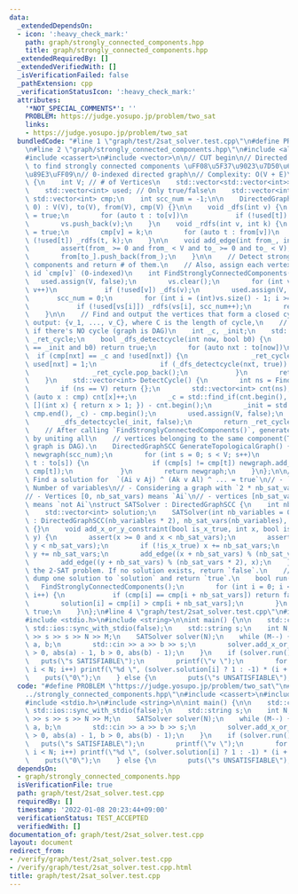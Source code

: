 ```yaml
---
data:
  _extendedDependsOn:
  - icon: ':heavy_check_mark:'
    path: graph/strongly_connected_components.hpp
    title: graph/strongly_connected_components.hpp
  _extendedRequiredBy: []
  _extendedVerifiedWith: []
  _isVerificationFailed: false
  _pathExtension: cpp
  _verificationStatusIcon: ':heavy_check_mark:'
  attributes:
    '*NOT_SPECIAL_COMMENTS*': ''
    PROBLEM: https://judge.yosupo.jp/problem/two_sat
    links:
    - https://judge.yosupo.jp/problem/two_sat
  bundledCode: "#line 1 \"graph/test/2sat_solver.test.cpp\"\n#define PROBLEM \"https://judge.yosupo.jp/problem/two_sat\"\
    \n#line 2 \"graph/strongly_connected_components.hpp\"\n#include <algorithm>\n\
    #include <cassert>\n#include <vector>\n\n// CUT begin\n// Directed graph library\
    \ to find strongly connected components \uFF08\u5F37\u9023\u7D50\u6210\u5206\u5206\
    \u89E3\uFF09\n// 0-indexed directed graph\n// Complexity: O(V + E)\nstruct DirectedGraphSCC\
    \ {\n    int V; // # of Vertices\n    std::vector<std::vector<int>> to, from;\n\
    \    std::vector<int> used; // Only true/false\n    std::vector<int> vs;\n   \
    \ std::vector<int> cmp;\n    int scc_num = -1;\n\n    DirectedGraphSCC(int V =\
    \ 0) : V(V), to(V), from(V), cmp(V) {}\n\n    void _dfs(int v) {\n        used[v]\
    \ = true;\n        for (auto t : to[v])\n            if (!used[t]) _dfs(t);\n\
    \        vs.push_back(v);\n    }\n    void _rdfs(int v, int k) {\n        used[v]\
    \ = true;\n        cmp[v] = k;\n        for (auto t : from[v])\n            if\
    \ (!used[t]) _rdfs(t, k);\n    }\n\n    void add_edge(int from_, int to_) {\n\
    \        assert(from_ >= 0 and from_ < V and to_ >= 0 and to_ < V);\n        to[from_].push_back(to_);\n\
    \        from[to_].push_back(from_);\n    }\n\n    // Detect strongly connected\
    \ components and return # of them.\n    // Also, assign each vertex `v` the scc\
    \ id `cmp[v]` (0-indexed)\n    int FindStronglyConnectedComponents() {\n     \
    \   used.assign(V, false);\n        vs.clear();\n        for (int v = 0; v < V;\
    \ v++)\n            if (!used[v]) _dfs(v);\n        used.assign(V, false);\n \
    \       scc_num = 0;\n        for (int i = (int)vs.size() - 1; i >= 0; i--)\n\
    \            if (!used[vs[i]]) _rdfs(vs[i], scc_num++);\n        return scc_num;\n\
    \    }\n\n    // Find and output the vertices that form a closed cycle.\n    //\
    \ output: {v_1, ..., v_C}, where C is the length of cycle,\n    //         {}\
    \ if there's NO cycle (graph is DAG)\n    int _c, _init;\n    std::vector<int>\
    \ _ret_cycle;\n    bool _dfs_detectcycle(int now, bool b0) {\n        if (now\
    \ == _init and b0) return true;\n        for (auto nxt : to[now])\n          \
    \  if (cmp[nxt] == _c and !used[nxt]) {\n                _ret_cycle.emplace_back(nxt),\
    \ used[nxt] = 1;\n                if (_dfs_detectcycle(nxt, true)) return true;\n\
    \                _ret_cycle.pop_back();\n            }\n        return false;\n\
    \    }\n    std::vector<int> DetectCycle() {\n        int ns = FindStronglyConnectedComponents();\n\
    \        if (ns == V) return {};\n        std::vector<int> cnt(ns);\n        for\
    \ (auto x : cmp) cnt[x]++;\n        _c = std::find_if(cnt.begin(), cnt.end(),\
    \ [](int x) { return x > 1; }) - cnt.begin();\n        _init = std::find(cmp.begin(),\
    \ cmp.end(), _c) - cmp.begin();\n        used.assign(V, false);\n        _ret_cycle.clear();\n\
    \        _dfs_detectcycle(_init, false);\n        return _ret_cycle;\n    }\n\n\
    \    // After calling `FindStronglyConnectedComponents()`, generate a new graph\
    \ by uniting all\n    // vertices belonging to the same component(The resultant\
    \ graph is DAG).\n    DirectedGraphSCC GenerateTopologicalGraph() {\n        DirectedGraphSCC\
    \ newgraph(scc_num);\n        for (int s = 0; s < V; s++)\n            for (auto\
    \ t : to[s]) {\n                if (cmp[s] != cmp[t]) newgraph.add_edge(cmp[s],\
    \ cmp[t]);\n            }\n        return newgraph;\n    }\n};\n\n// 2-SAT solver:\
    \ Find a solution for  `(Ai v Aj) ^ (Ak v Al) ^ ... = true`\n// - `nb_sat_vars`:\
    \ Number of variables\n// - Considering a graph with `2 * nb_sat_vars` vertices\n\
    // - Vertices [0, nb_sat_vars) means `Ai`\n// - vertices [nb_sat_vars, 2 * nb_sat_vars)\
    \ means `not Ai`\nstruct SATSolver : DirectedGraphSCC {\n    int nb_sat_vars;\n\
    \    std::vector<int> solution;\n    SATSolver(int nb_variables = 0)\n       \
    \ : DirectedGraphSCC(nb_variables * 2), nb_sat_vars(nb_variables), solution(nb_sat_vars)\
    \ {}\n    void add_x_or_y_constraint(bool is_x_true, int x, bool is_y_true, int\
    \ y) {\n        assert(x >= 0 and x < nb_sat_vars);\n        assert(y >= 0 and\
    \ y < nb_sat_vars);\n        if (!is_x_true) x += nb_sat_vars;\n        if (!is_y_true)\
    \ y += nb_sat_vars;\n        add_edge((x + nb_sat_vars) % (nb_sat_vars * 2), y);\n\
    \        add_edge((y + nb_sat_vars) % (nb_sat_vars * 2), x);\n    }\n    // Solve\
    \ the 2-SAT problem. If no solution exists, return `false`.\n    // Otherwise,\
    \ dump one solution to `solution` and return `true`.\n    bool run() {\n     \
    \   FindStronglyConnectedComponents();\n        for (int i = 0; i < nb_sat_vars;\
    \ i++) {\n            if (cmp[i] == cmp[i + nb_sat_vars]) return false;\n    \
    \        solution[i] = cmp[i] > cmp[i + nb_sat_vars];\n        }\n        return\
    \ true;\n    }\n};\n#line 4 \"graph/test/2sat_solver.test.cpp\"\n#include <iostream>\n\
    #include <stdio.h>\n#include <string>\n\nint main() {\n\n    std::cin.tie(nullptr),\
    \ std::ios::sync_with_stdio(false);\n    std::string s;\n    int N, M;\n    std::cin\
    \ >> s >> s >> N >> M;\n    SATSolver solver(N);\n    while (M--) {\n        int\
    \ a, b;\n        std::cin >> a >> b >> s;\n        solver.add_x_or_y_constraint(a\
    \ > 0, abs(a) - 1, b > 0, abs(b) - 1);\n    }\n    if (solver.run()) {\n     \
    \   puts(\"s SATISFIABLE\");\n        printf(\"v \");\n        for (int i = 0;\
    \ i < N; i++) printf(\"%d \", (solver.solution[i] ? 1 : -1) * (i + 1));\n    \
    \    puts(\"0\");\n    } else {\n        puts(\"s UNSATISFIABLE\");\n    }\n}\n"
  code: "#define PROBLEM \"https://judge.yosupo.jp/problem/two_sat\"\n#include \"\
    ../strongly_connected_components.hpp\"\n#include <cassert>\n#include <iostream>\n\
    #include <stdio.h>\n#include <string>\n\nint main() {\n\n    std::cin.tie(nullptr),\
    \ std::ios::sync_with_stdio(false);\n    std::string s;\n    int N, M;\n    std::cin\
    \ >> s >> s >> N >> M;\n    SATSolver solver(N);\n    while (M--) {\n        int\
    \ a, b;\n        std::cin >> a >> b >> s;\n        solver.add_x_or_y_constraint(a\
    \ > 0, abs(a) - 1, b > 0, abs(b) - 1);\n    }\n    if (solver.run()) {\n     \
    \   puts(\"s SATISFIABLE\");\n        printf(\"v \");\n        for (int i = 0;\
    \ i < N; i++) printf(\"%d \", (solver.solution[i] ? 1 : -1) * (i + 1));\n    \
    \    puts(\"0\");\n    } else {\n        puts(\"s UNSATISFIABLE\");\n    }\n}\n"
  dependsOn:
  - graph/strongly_connected_components.hpp
  isVerificationFile: true
  path: graph/test/2sat_solver.test.cpp
  requiredBy: []
  timestamp: '2022-01-08 20:23:44+09:00'
  verificationStatus: TEST_ACCEPTED
  verifiedWith: []
documentation_of: graph/test/2sat_solver.test.cpp
layout: document
redirect_from:
- /verify/graph/test/2sat_solver.test.cpp
- /verify/graph/test/2sat_solver.test.cpp.html
title: graph/test/2sat_solver.test.cpp
---
```

